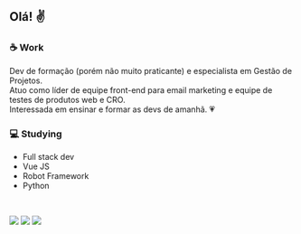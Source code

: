 ## Olá! :v:

### :coffee: Work
Dev de formação (porém não muito praticante) e especialista em Gestão de Projetos.
<br>Atuo como líder de equipe front-end para email marketing e equipe de testes de produtos web e CRO.
<br>Interessada em ensinar e formar as devs de amanhã. :heartpulse:

### :computer: Studying
- Full stack dev
- Vue JS
- Robot Framework
- Python

<br>

[<img src="https://img.shields.io/badge/LinkedIn-blue?logo=linkedin">](https://www.linkedin.com/in/l4ur4oliveira/)
[<img src="https://img.shields.io/badge/Gmail-red?logo=Gmail&logoColor=white">](mailto:l4ur4.88@gmail.com)
<img src="https://img.shields.io/badge/Discord-l4ur4oliveira%230939-6f85d2?logo=discord&logoColor=white">
